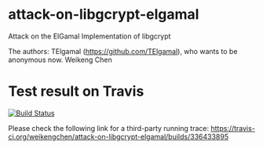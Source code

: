 # attack-on-libgcrypt-elgamal
Attack on the ElGamal Implementation of libgcrypt


The authors:
     TElgamal (https://github.com/TElgamal), who wants to be anonymous now.
     Weikeng Chen


# Test result on Travis
[![Build Status](https://travis-ci.org/weikengchen/attack-on-libgcrypt-elgamal.svg?branch=master)](https://travis-ci.org/weikengchen/attack-on-libgcrypt-elgamal)

Please check the following link for a third-party running trace: https://travis-ci.org/weikengchen/attack-on-libgcrypt-elgamal/builds/336433895
